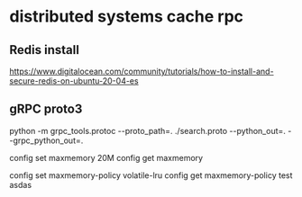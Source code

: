 # distributed systems cache rpc
 
## Redis install
https://www.digitalocean.com/community/tutorials/how-to-install-and-secure-redis-on-ubuntu-20-04-es

## gRPC proto3
python -m grpc_tools.protoc --proto_path=. ./search.proto --python_out=. --grpc_python_out=.


config set maxmemory 20M
config get maxmemory

config set maxmemory-policy volatile-lru
config get maxmemory-policy
test
asdas